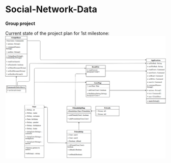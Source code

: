 # Social-Network-Data
**Group project**

Current state of the project plan for 1st milestone:
![Alt text](Documentation/UML.png)
